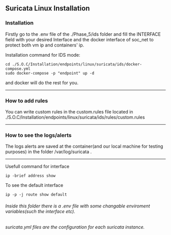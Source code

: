 
## Suricata Linux Installation



### Installation

Firstly go to the .env file of the ./Phase_5/ids folder and fill the INTERFACE field with your desired Interface and the docker interface of soc_net to protect both vm ip and containers' ip.


Installation command for IDS mode:

    cd ./S.O.C/Installation/endpoints/linux/suricata/ids/docker-compose.yml
    sudo docker-compose -p "endpoint" up -d



and docker will do the rest for you.

<hr>

### How to add rules
You can write custom rules in the custom.rules file located in  ./S.O.C/Installation/endpoints/linux/suricata/ids/rules/custom.rules

<hr>

### How to see the logs/alerts
The logs alerts are saved at the container(and our local machine for testing purposes) in the folder /var/log/suricata . 


<hr>

Usefull command for interface
                
    ip -brief address show


To see the default interface

    ip -p -j route show default

###### Inside this folder there is a .env file with some changable enviroment variables(such the interface etc).
###### suricata.yml files are the configuration for each suricata instance.

